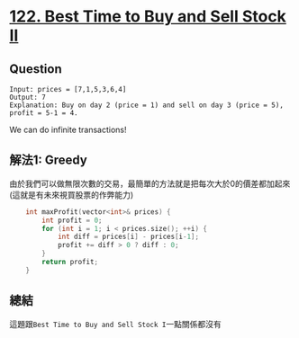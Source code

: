 # [122. Best Time to Buy and Sell Stock II](https://leetcode.com/problems/best-time-to-buy-and-sell-stock-ii/)

## Question
```
Input: prices = [7,1,5,3,6,4]
Output: 7
Explanation: Buy on day 2 (price = 1) and sell on day 3 (price = 5), profit = 5-1 = 4.
``` 
We can do infinite transactions!

## 解法1: Greedy
由於我們可以做無限次數的交易，最簡單的方法就是把每次大於0的價差都加起來 (這就是有未來視買股票的作弊能力)

```cpp
    int maxProfit(vector<int>& prices) {
        int profit = 0;
        for (int i = 1; i < prices.size(); ++i) {
            int diff = prices[i] - prices[i-1];
            profit += diff > 0 ? diff : 0;
        }
        return profit;
    }
```

## 總結
這題跟`Best Time to Buy and Sell Stock I`一點關係都沒有